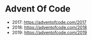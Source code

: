 # Advent Of Code
- 2017: https://adventofcode.com/2017
- 2018: https://adventofcode.com/2018
- 2019: https://adventofcode.com/2019
